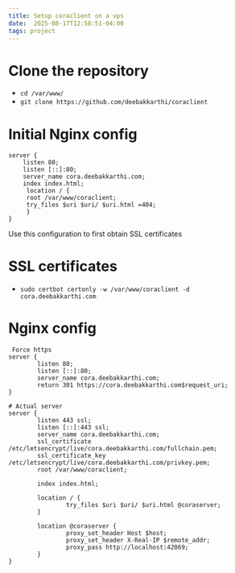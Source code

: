 ```yaml
---
title: Setup coraclient on a vps
date:  2025-08-17T12:58:51-04:00
tags: project
---
```

# Clone the repository
- `cd /var/www/`
- `git clone https://github.com/deebakkarthi/coraclient`

# Initial Nginx config
```nginx
server {
	listen 80;
	listen [::]:80;
	server_name cora.deebakkarthi.com;
	index index.html;
	 location / {
	 root /var/www/coraclient;
	 try_files $uri $uri/ $uri.html =404;
	 }
}
```

Use this configuration to first obtain SSL certificates

# SSL certificates
- `sudo certbot certonly -w /var/www/coraclient -d cora.deebakkarthi.com`

# Nginx config

```nginx
 Force https
server {
        listen 80;
        listen [::]:80;
        server_name cora.deebakkarthi.com;
        return 301 https://cora.deebakkarthi.com$request_uri;
}

# Actual server
server {
        listen 443 ssl;
        listen [::]:443 ssl;
        server_name cora.deebakkarthi.com;
		ssl_certificate /etc/letsencrypt/live/cora.deebakkarthi.com/fullchain.pem;
		ssl_certificate_key     /etc/letsencrypt/live/cora.deebakkarthi.com/privkey.pem;
        root /var/www/coraclient;

        index index.html;

        location / {
                try_files $uri $uri/ $uri.html @coraserver;
        }

        location @coraserver {
                proxy_set_header Host $host;
                proxy_set_header X-Real-IP $remote_addr;
                proxy_pass http://localhost:42069;
        }
}
```
